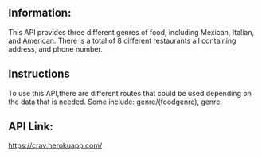 ## Information:
This API provides three different genres of food, including Mexican, Italian, and American. There is a total of 8 different restaurants all containing address, and phone number.

## Instructions
To use this API,there are different routes that could be used depending on the data that is needed. Some include: genre/(foodgenre), genre.




## API Link:
https://crav.herokuapp.com/

